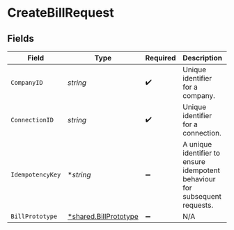 # CreateBillRequest


## Fields

| Field                                                                       | Type                                                                        | Required                                                                    | Description                                                                 | Example                                                                     |
| --------------------------------------------------------------------------- | --------------------------------------------------------------------------- | --------------------------------------------------------------------------- | --------------------------------------------------------------------------- | --------------------------------------------------------------------------- |
| `CompanyID`                                                                 | *string*                                                                    | :heavy_check_mark:                                                          | Unique identifier for a company.                                            | 8a210b68-6988-11ed-a1eb-0242ac120002                                        |
| `ConnectionID`                                                              | *string*                                                                    | :heavy_check_mark:                                                          | Unique identifier for a connection.                                         | 2e9d2c44-f675-40ba-8049-353bfcb5e171                                        |
| `IdempotencyKey`                                                            | **string*                                                                   | :heavy_minus_sign:                                                          | A unique identifier to ensure idempotent behaviour for subsequent requests. |                                                                             |
| `BillPrototype`                                                             | [*shared.BillPrototype](../../../pkg/models/shared/billprototype.md)        | :heavy_minus_sign:                                                          | N/A                                                                         |                                                                             |